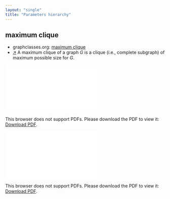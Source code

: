 ```yaml
---
layout: "single"
title: "Parameters hierarchy"
---
```

<!--this is a generated file-->

## maximum clique
* graphclasses.org: [maximum clique](https://www.graphclasses.org/classes/par_27.html)
* [↗](https://mathworld.wolfram.com/MaximumClique.html) A maximum clique of a graph $G$ is a clique (i.e., complete subgraph) of maximum possible size for $G$.

<object data="../local_zYkYWx.pdf" type="application/pdf" width="100%" height="480px"><embed src="../local_zYkYWx.pdf"><p>This browser does not support PDFs. Please download the PDF to view it: <a href="../local_zYkYWx.pdf">Download PDF</a>.</p></embed></object>


<object data="../zYkYWx.pdf" type="application/pdf" width="100%" height="480px"><embed src="../zYkYWx.pdf"><p>This browser does not support PDFs. Please download the PDF to view it: <a href="../zYkYWx.pdf">Download PDF</a>.</p></embed></object>

